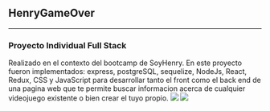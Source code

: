 ## HenryGameOver 

---
### Proyecto Individual Full Stack
Realizado en el contexto del bootcamp de SoyHenry. En este proyecto fueron implementados: express, postgreSQL, sequelize, NodeJs, React, Redux, CSS y JavaScript para desarrollar tanto el front como el back end de una pagina web que te permite buscar informacion acerca de cualquier videojuego existente o bien crear el tuyo propio.
[<img src="https://res.cloudinary.com/dkdioyppw/image/upload/v1648242881/fyLFFk6kdC_qqzzdx.gif"/>](https://github.com/gregoconst/Videogame-PI) 
[<img src="https://res.cloudinary.com/dkdioyppw/image/upload/v1648243513/F11pUJ6Cw3_b7wna5.gif"/>](https://github.com/gregoconst/Videogame-PI) 